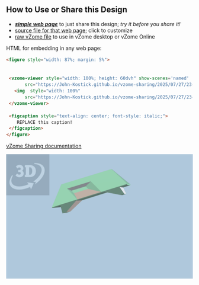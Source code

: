 
## How to Use or Share this Design

 - [***simple web page***](<https://John-Kostick.github.io/vzome-sharing/2025/07/27/23-30-17-Tetraxis-Puzzle-study-6.2-11.32.02 PM/>) to just share this design; *try it before you share it!*
 - [source file for that web page](<https://github.com/John-Kostick/vzome-sharing/edit/main/2025/07/27/23-30-17-Tetraxis-Puzzle-study-6.2-11.32.02 PM/index.md>); click to customize
 - [raw vZome file](<https://raw.githubusercontent.com/John-Kostick/vzome-sharing/main/2025/07/27/23-30-17-Tetraxis-Puzzle-study-6.2-11.32.02 PM/Tetraxis-Puzzle-study-6.2-11.32.02 PM.vZome>) to use in vZome desktop or vZome Online
 
 HTML for embedding in any web page:
 ```html
<figure style="width: 87%; margin: 5%">
  
  
  <vzome-viewer style="width: 100%; height: 60dvh" show-scenes='named'
        src="https://John-Kostick.github.io/vzome-sharing/2025/07/27/23-30-17-Tetraxis-Puzzle-study-6.2-11.32.02 PM/Tetraxis-Puzzle-study-6.2-11.32.02 PM.vZome" >
    <img  style="width: 100%"
        src="https://John-Kostick.github.io/vzome-sharing/2025/07/27/23-30-17-Tetraxis-Puzzle-study-6.2-11.32.02 PM/Tetraxis-Puzzle-study-6.2-11.32.02 PM.png" >
  </vzome-viewer>

  <figcaption style="text-align: center; font-style: italic;">
     REPLACE this caption!
  </figcaption>
</figure>

 ```

[vZome Sharing documentation](https://vzome.github.io/vzome/sharing.html#how-it-works)

![Image](<Tetraxis-Puzzle-study-6.2-11.32.02 PM.png>)


